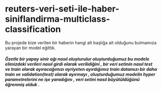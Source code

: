 # reuters-veri-seti-ile-haber-siniflandirma-multiclass-classification
Bu projede bize verilen bir haberin hangi alt başlığa ait olduğunu bulmamıza yarayan bir model eğittik.

<h5>
  Özetle bir yapay sinir ağı nasıl oluşturulur oluşturduğumuz bu modele elimizdeki verileri nasıl girdi olarak verilidiğini , bir veri setinin nasıl test ve train olarak ayıracağımızı ayriyeten ayırdığımız train datamızı bir daha train ve validation(test) olarak ayırmayı , oluşturduğumuz modelin  hyper parametrelerini ne işe yaradığını  , veri setini nasıl büyütüldüğünü öğrenmiş olduk .
</h5>
